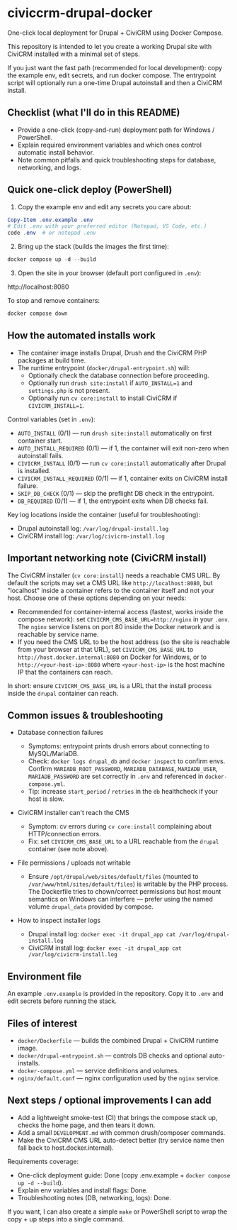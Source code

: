 # civiccrm-drupal-docker

One-click local deployment for Drupal + CiviCRM using Docker Compose.

This repository is intended to let you create a working Drupal site with CiviCRM installed with a minimal set of steps.

If you just want the fast path (recommended for local development): copy the example env, edit secrets, and run docker compose. The entrypoint script will optionally run a one-time Drupal autoinstall and then a CiviCRM install.

## Checklist (what I'll do in this README)
- Provide a one-click (copy-and-run) deployment path for Windows / PowerShell.
- Explain required environment variables and which ones control automatic install behavior.
- Note common pitfalls and quick troubleshooting steps for database, networking, and logs.

## Quick one-click deploy (PowerShell)

1. Copy the example env and edit any secrets you care about:

```powershell
Copy-Item .env.example .env
# Edit .env with your preferred editor (Notepad, VS Code, etc.)
code .env  # or notepad .env
```

2. Bring up the stack (builds the images the first time):

```powershell
docker compose up -d --build
```

3. Open the site in your browser (default port configured in `.env`):

http://localhost:8080

To stop and remove containers:

```powershell
docker compose down
```

## How the automated installs work

- The container image installs Drupal, Drush and the CiviCRM PHP packages at build time.
- The runtime entrypoint (`docker/drupal-entrypoint.sh`) will:
	- Optionally check the database connection before proceeding.
	- Optionally run `drush site:install` if `AUTO_INSTALL=1` and `settings.php` is not present.
	- Optionally run `cv core:install` to install CiviCRM if `CIVICRM_INSTALL=1`.

Control variables (set in `.env`):

- `AUTO_INSTALL` (0/1) — run `drush site:install` automatically on first container start.
- `AUTO_INSTALL_REQUIRED` (0/1) — if 1, the container will exit non-zero when autoinstall fails.
- `CIVICRM_INSTALL` (0/1) — run `cv core:install` automatically after Drupal is installed.
- `CIVICRM_INSTALL_REQUIRED` (0/1) — if 1, container exits on CiviCRM install failure.
- `SKIP_DB_CHECK` (0/1) — skip the preflight DB check in the entrypoint.
- `DB_REQUIRED` (0/1) — if 1, the entrypoint exits when DB checks fail.

Key log locations inside the container (useful for troubleshooting):

- Drupal autoinstall log: `/var/log/drupal-install.log`
- CiviCRM install log: `/var/log/civicrm-install.log`

## Important networking note (CiviCRM install)

The CiviCRM installer (`cv core:install`) needs a reachable CMS URL. By default the scripts may set a CMS URL like `http://localhost:8080`, but "localhost" inside a container refers to the container itself and not your host. Choose one of these options depending on your needs:

- Recommended for container-internal access (fastest, works inside the compose network): set `CIVICRM_CMS_BASE_URL=http://nginx` in your `.env`. The `nginx` service listens on port 80 inside the Docker network and is reachable by service name.
- If you need the CMS URL to be the host address (so the site is reachable from your browser at that URL), set `CIVICRM_CMS_BASE_URL` to `http://host.docker.internal:8080` on Docker for Windows, or to `http://<your-host-ip>:8080` where `<your-host-ip>` is the host machine IP that the containers can reach.

In short: ensure `CIVICRM_CMS_BASE_URL` is a URL that the install process inside the `drupal` container can reach.

## Common issues & troubleshooting

- Database connection failures
	- Symptoms: entrypoint prints drush errors about connecting to MySQL/MariaDB.
	- Check: `docker logs drupal_db` and `docker inspect` to confirm envs. Confirm `MARIADB_ROOT_PASSWORD`, `MARIADB_DATABASE`, `MARIADB_USER`, `MARIADB_PASSWORD` are set correctly in `.env` and referenced in `docker-compose.yml`.
	- Tip: increase `start_period` / `retries` in the `db` healthcheck if your host is slow.

- CiviCRM installer can't reach the CMS
	- Symptom: cv errors during `cv core:install` complaining about HTTP/connection errors.
	- Fix: set `CIVICRM_CMS_BASE_URL` to a URL reachable from the `drupal` container (see note above).

- File permissions / uploads not writable
	- Ensure `/opt/drupal/web/sites/default/files` (mounted to `/var/www/html/sites/default/files`) is writable by the PHP process. The Dockerfile tries to chown/correct permissions but host mount semantics on Windows can interfere — prefer using the named volume `drupal_data` provided by compose.

- How to inspect installer logs
	- Drupal install log: `docker exec -it drupal_app cat /var/log/drupal-install.log`
	- CiviCRM install log: `docker exec -it drupal_app cat /var/log/civicrm-install.log`

## Environment file

An example `.env.example` is provided in the repository. Copy it to `.env` and edit secrets before running the stack.

## Files of interest

- `docker/Dockerfile` — builds the combined Drupal + CiviCRM runtime image.
- `docker/drupal-entrypoint.sh` — controls DB checks and optional auto-installs.
- `docker-compose.yml` — service definitions and volumes.
- `nginx/default.conf` — nginx configuration used by the `nginx` service.

## Next steps / optional improvements I can add

- Add a lightweight smoke-test (CI) that brings the compose stack up, checks the home page, and then tears it down.
- Add a small `DEVELOPMENT.md` with common drush/composer commands.
- Make the CiviCRM CMS URL auto-detect better (try service name then fall back to host.docker.internal).

Requirements coverage:

- One-click deployment guide: Done (copy .env.example + `docker compose up -d --build`).
- Explain env variables and install flags: Done.
- Troubleshooting notes (DB, networking, logs): Done.

If you want, I can also create a simple `make` or PowerShell script to wrap the copy + up steps into a single command.
